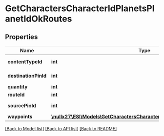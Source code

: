 # GetCharactersCharacterIdPlanetsPlanetIdOkRoutes

## Properties
Name | Type | Description | Notes
------------ | ------------- | ------------- | -------------
**contentTypeId** | **int** | content_type_id integer | 
**destinationPinId** | **int** | destination_pin_id integer | 
**quantity** | **int** | quantity integer | 
**routeId** | **int** | route_id integer | 
**sourcePinId** | **int** | source_pin_id integer | 
**waypoints** | [**\nullx27\ESI\Models\GetCharactersCharacterIdPlanetsPlanetIdOkWaypoints[]**](GetCharactersCharacterIdPlanetsPlanetIdOkWaypoints.md) | waypoints array | [optional] 

[[Back to Model list]](../README.md#documentation-for-models) [[Back to API list]](../README.md#documentation-for-api-endpoints) [[Back to README]](../README.md)


